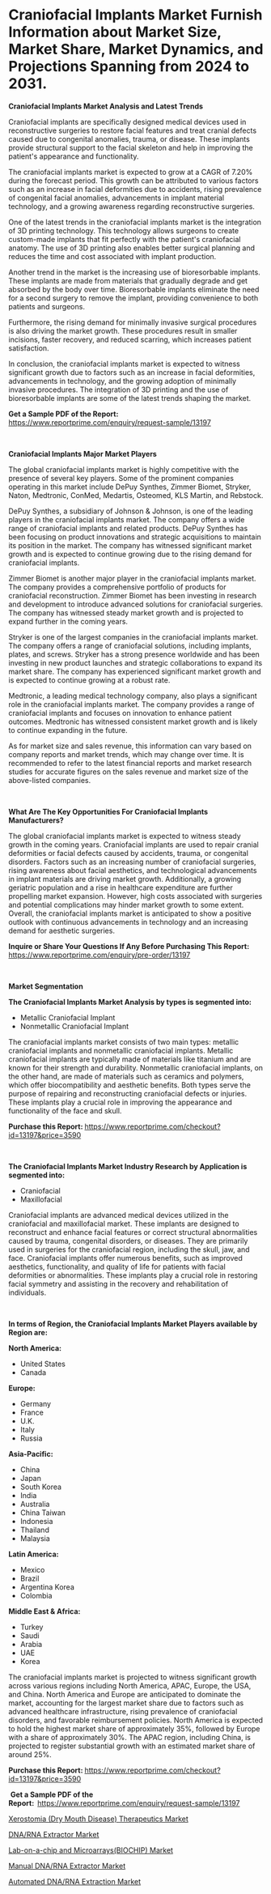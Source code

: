 <p><h1>Craniofacial Implants Market Furnish Information about Market Size, Market Share, Market Dynamics, and Projections Spanning from 2024 to 2031.</h1></p><p><strong>Craniofacial Implants Market Analysis and Latest Trends</strong></p>
<p><p>Craniofacial implants are specifically designed medical devices used in reconstructive surgeries to restore facial features and treat cranial defects caused due to congenital anomalies, trauma, or disease. These implants provide structural support to the facial skeleton and help in improving the patient's appearance and functionality.</p><p>The craniofacial implants market is expected to grow at a CAGR of 7.20% during the forecast period. This growth can be attributed to various factors such as an increase in facial deformities due to accidents, rising prevalence of congenital facial anomalies, advancements in implant material technology, and a growing awareness regarding reconstructive surgeries.</p><p>One of the latest trends in the craniofacial implants market is the integration of 3D printing technology. This technology allows surgeons to create custom-made implants that fit perfectly with the patient's craniofacial anatomy. The use of 3D printing also enables better surgical planning and reduces the time and cost associated with implant production.</p><p>Another trend in the market is the increasing use of bioresorbable implants. These implants are made from materials that gradually degrade and get absorbed by the body over time. Bioresorbable implants eliminate the need for a second surgery to remove the implant, providing convenience to both patients and surgeons.</p><p>Furthermore, the rising demand for minimally invasive surgical procedures is also driving the market growth. These procedures result in smaller incisions, faster recovery, and reduced scarring, which increases patient satisfaction.</p><p>In conclusion, the craniofacial implants market is expected to witness significant growth due to factors such as an increase in facial deformities, advancements in technology, and the growing adoption of minimally invasive procedures. The integration of 3D printing and the use of bioresorbable implants are some of the latest trends shaping the market.</p></p>
<p><strong>Get a Sample PDF of the Report:&nbsp;</strong> <a href="https://www.reportprime.com/enquiry/request-sample/13197">https://www.reportprime.com/enquiry/request-sample/13197</a></p>
<p>&nbsp;</p>
<p><strong>Craniofacial Implants Major Market Players</strong></p>
<p><p>The global craniofacial implants market is highly competitive with the presence of several key players. Some of the prominent companies operating in this market include DePuy Synthes, Zimmer Biomet, Stryker, Naton, Medtronic, ConMed, Medartis, Osteomed, KLS Martin, and Rebstock.</p><p>DePuy Synthes, a subsidiary of Johnson & Johnson, is one of the leading players in the craniofacial implants market. The company offers a wide range of craniofacial implants and related products. DePuy Synthes has been focusing on product innovations and strategic acquisitions to maintain its position in the market. The company has witnessed significant market growth and is expected to continue growing due to the rising demand for craniofacial implants.</p><p>Zimmer Biomet is another major player in the craniofacial implants market. The company provides a comprehensive portfolio of products for craniofacial reconstruction. Zimmer Biomet has been investing in research and development to introduce advanced solutions for craniofacial surgeries. The company has witnessed steady market growth and is projected to expand further in the coming years.</p><p>Stryker is one of the largest companies in the craniofacial implants market. The company offers a range of craniofacial solutions, including implants, plates, and screws. Stryker has a strong presence worldwide and has been investing in new product launches and strategic collaborations to expand its market share. The company has experienced significant market growth and is expected to continue growing at a robust rate.</p><p>Medtronic, a leading medical technology company, also plays a significant role in the craniofacial implants market. The company provides a range of craniofacial implants and focuses on innovation to enhance patient outcomes. Medtronic has witnessed consistent market growth and is likely to continue expanding in the future.</p><p>As for market size and sales revenue, this information can vary based on company reports and market trends, which may change over time. It is recommended to refer to the latest financial reports and market research studies for accurate figures on the sales revenue and market size of the above-listed companies.</p></p>
<p>&nbsp;</p>
<p><strong>What Are The Key Opportunities For Craniofacial Implants Manufacturers?</strong></p>
<p><p>The global craniofacial implants market is expected to witness steady growth in the coming years. Craniofacial implants are used to repair cranial deformities or facial defects caused by accidents, trauma, or congenital disorders. Factors such as an increasing number of craniofacial surgeries, rising awareness about facial aesthetics, and technological advancements in implant materials are driving market growth. Additionally, a growing geriatric population and a rise in healthcare expenditure are further propelling market expansion. However, high costs associated with surgeries and potential complications may hinder market growth to some extent. Overall, the craniofacial implants market is anticipated to show a positive outlook with continuous advancements in technology and an increasing demand for aesthetic surgeries.</p></p>
<p><strong>Inquire or Share Your Questions If Any Before Purchasing This Report:</strong> <a href="https://www.reportprime.com/enquiry/pre-order/13197">https://www.reportprime.com/enquiry/pre-order/13197</a></p>
<p>&nbsp;</p>
<p><strong>Market Segmentation</strong></p>
<p><strong>The Craniofacial Implants Market Analysis by types is segmented into:</strong></p>
<p><ul><li>Metallic Craniofacial Implant</li><li>Nonmetallic Craniofacial Implant</li></ul></p>
<p><p>The craniofacial implants market consists of two main types: metallic craniofacial implants and nonmetallic craniofacial implants. Metallic craniofacial implants are typically made of materials like titanium and are known for their strength and durability. Nonmetallic craniofacial implants, on the other hand, are made of materials such as ceramics and polymers, which offer biocompatibility and aesthetic benefits. Both types serve the purpose of repairing and reconstructing craniofacial defects or injuries. These implants play a crucial role in improving the appearance and functionality of the face and skull.</p></p>
<p><strong>Purchase this Report:&nbsp;</strong><a href="https://www.reportprime.com/checkout?id=13197&price=3590">https://www.reportprime.com/checkout?id=13197&price=3590</a></p>
<p>&nbsp;</p>
<p><strong>The Craniofacial Implants Market Industry Research by Application is segmented into:</strong></p>
<p><ul><li>Craniofacial</li><li>Maxillofacial</li></ul></p>
<p><p>Craniofacial implants are advanced medical devices utilized in the craniofacial and maxillofacial market. These implants are designed to reconstruct and enhance facial features or correct structural abnormalities caused by trauma, congenital disorders, or diseases. They are primarily used in surgeries for the craniofacial region, including the skull, jaw, and face. Craniofacial implants offer numerous benefits, such as improved aesthetics, functionality, and quality of life for patients with facial deformities or abnormalities. These implants play a crucial role in restoring facial symmetry and assisting in the recovery and rehabilitation of individuals.</p></p>
<p>&nbsp;</p>
<p><strong>In terms of Region, the Craniofacial Implants Market Players available by Region are:</strong></p>
<p>
    <p> <strong> North America: </strong>
        <ul>
            <li>United States</li>
            <li>Canada</li>
        </ul>
        </p> 
    <p> <strong> Europe: </strong>
        <ul>
            <li>Germany</li>
            <li>France</li>
            <li>U.K.</li>
            <li>Italy</li>
            <li>Russia</li>
        </ul>
        </p> 
    <p> <strong> Asia-Pacific: </strong>
        <ul>
            <li>China</li>
            <li>Japan</li>
            <li>South Korea</li>
            <li>India</li>
            <li>Australia</li>
            <li>China Taiwan</li>
            <li>Indonesia</li>
            <li>Thailand</li>
            <li>Malaysia</li>
        </ul>
        </p> 
    <p> <strong> Latin America: </strong>
        <ul>
            <li>Mexico</li>
            <li>Brazil</li>
            <li>Argentina Korea</li>
            <li>Colombia</li>
        </ul>
        </p> 
    <p> <strong> Middle East & Africa: </strong>
        <ul>
            <li>Turkey</li>
            <li>Saudi</li>
            <li>Arabia</li>
            <li>UAE</li>
            <li>Korea</li>
        </ul>
    </p>
    </p>
<p><p>The craniofacial implants market is projected to witness significant growth across various regions including North America, APAC, Europe, the USA, and China. North America and Europe are anticipated to dominate the market, accounting for the largest market share due to factors such as advanced healthcare infrastructure, rising prevalence of craniofacial disorders, and favorable reimbursement policies. North America is expected to hold the highest market share of approximately 35%, followed by Europe with a share of approximately 30%. The APAC region, including China, is projected to register substantial growth with an estimated market share of around 25%.</p></p>
<p><strong>Purchase this Report: </strong><a href="https://www.reportprime.com/checkout?id=13197&price=3590">https://www.reportprime.com/checkout?id=13197&price=3590</a></p>
<p>&nbsp;<strong>Get a Sample PDF of the Report:&nbsp;&nbsp;</strong><a href="https://www.reportprime.com/enquiry/request-sample/13197">https://www.reportprime.com/enquiry/request-sample/13197</a></p>
<p><strong></strong></p>
<p><p><a href="https://github.com/amae102299/Market-Research-Report-List-2/blob/main/xerostomia-dry-mouth-disease-therapeutics-market.md">Xerostomia (Dry Mouth Disease) Therapeutics Market</a></p><p><a href="https://github.com/melchekhinf/Market-Research-Report-List-2/blob/main/dnarna-extractor-market.md">DNA/RNA Extractor Market</a></p><p><a href="https://github.com/sndrkn/Market-Research-Report-List-2/blob/main/lab-on-a-chip-and-microarraysbiochip-market.md">Lab-on-a-chip and Microarrays(BIOCHIP) Market</a></p><p><a href="https://github.com/merzlyukov93/Market-Research-Report-List-2/blob/main/manual-dnarna-extractor-market.md">Manual DNA/RNA Extractor Market</a></p><p><a href="https://github.com/sofyaavrova/Market-Research-Report-List-2/blob/main/automated-dnarna-extraction-market.md">Automated DNA/RNA Extraction Market</a></p></p>